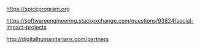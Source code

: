 https://spiceprogram.org

https://softwareengineering.stackexchange.com/questions/93824/social-impact-projects


http://digitalhumanitarians.com/partners
